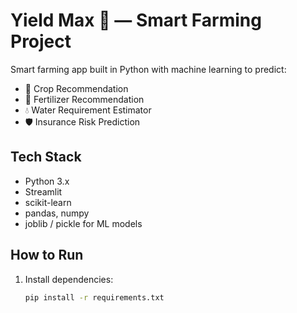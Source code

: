 # Yield Max 🌾 — Smart Farming Project

Smart farming app built in Python with machine learning to predict:

- 🌾 Crop Recommendation
- 💊 Fertilizer Recommendation
- 💧 Water Requirement Estimator
- 🛡 Insurance Risk Prediction

## Tech Stack
- Python 3.x
- Streamlit
- scikit-learn
- pandas, numpy
- joblib / pickle for ML models

## How to Run
1. Install dependencies: 
   ```bash
   pip install -r requirements.txt
